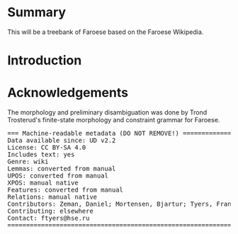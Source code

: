 # Summary

This will be a treebank of Faroese based on the Faroese Wikipedia.

# Introduction


# Acknowledgements

The morphology and preliminary disambiguation was done by Trond Trosterud's 
finite-state morphology and constraint grammar for Faroese.

<pre>
=== Machine-readable metadata (DO NOT REMOVE!) ================================
Data available since: UD v2.2
License: CC BY-SA 4.0
Includes text: yes
Genre: wiki 
Lemmas: converted from manual
UPOS: converted from manual
XPOS: manual native
Features: converted from manual
Relations: manual native
Contributors: Zeman, Daniel; Mortensen, Bjartur; Tyers, Francis
Contributing: elsewhere
Contact: ftyers@hse.ru
===============================================================================
</pre>
